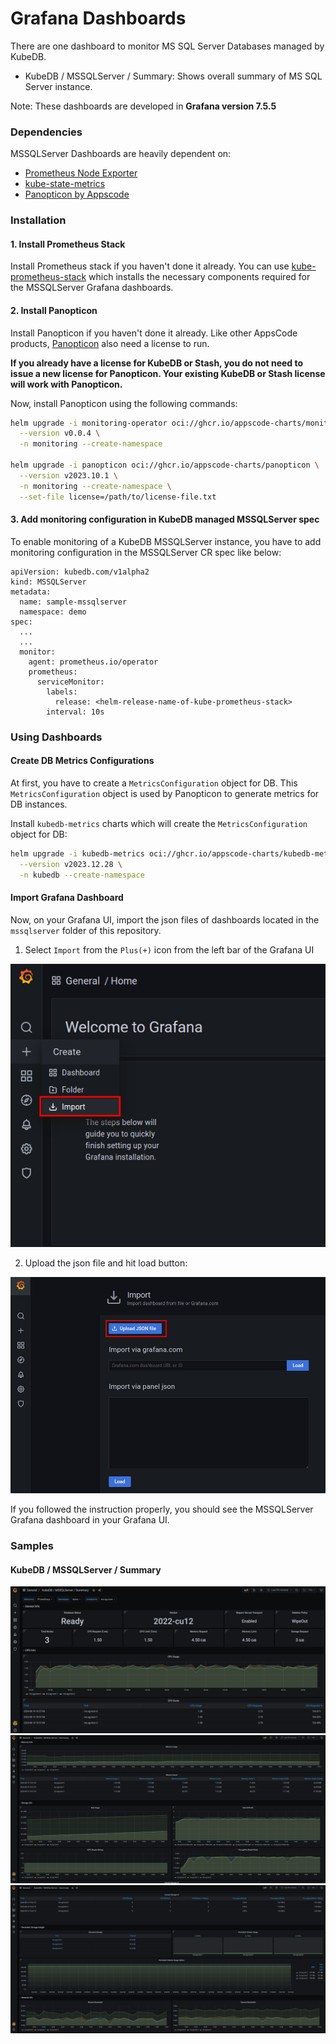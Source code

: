 # Grafana Dashboards

There are one dashboard to monitor MS SQL Server Databases managed by KubeDB.

- KubeDB / MSSQLServer / Summary: Shows overall summary of MS SQL Server instance.

Note: These dashboards are developed in **Grafana version 7.5.5**

### Dependencies

MSSQLServer Dashboards are heavily dependent on:

- [Prometheus Node Exporter](https://github.com/prometheus/node_exporter)
- [kube-state-metrics](https://github.com/kubernetes/kube-state-metrics)
- [Panopticon by Appscode](https://byte.builders/blog/post/introducing-panopticon/)


### Installation

#### 1. Install Prometheus Stack

Install Prometheus stack if you haven't done it already. You can use [kube-prometheus-stack](https://artifacthub.io/packages/helm/prometheus-community/kube-prometheus-stack) which installs the necessary components required for the MSSQLServer Grafana dashboards.

#### 2. Install Panopticon

Install Panopticon if you haven't done it already. Like other AppsCode products, [Panopticon](https://byte.builders/blog/post/introducing-panopticon/) also need a license to run.

**If you already have a license for KubeDB or Stash, you do not need to issue a new license for Panopticon. Your existing KubeDB or Stash license will work with Panopticon.**

Now, install Panopticon using the following commands:

```bash
helm upgrade -i monitoring-operator oci://ghcr.io/appscode-charts/monitoring-operator \
  --version v0.0.4 \
  -n monitoring --create-namespace

helm upgrade -i panopticon oci://ghcr.io/appscode-charts/panopticon \
  --version v2023.10.1 \
  -n monitoring --create-namespace \
  --set-file license=/path/to/license-file.txt
```

#### 3. Add monitoring configuration in KubeDB managed MSSQLServer spec

To enable monitoring of a KubeDB MSSQLServer instance, you have to add monitoring configuration in the MSSQLServer CR spec like below:

```
apiVersion: kubedb.com/v1alpha2
kind: MSSQLServer
metadata:
  name: sample-mssqlserver
  namespace: demo
spec:
  ...
  ...
  monitor:
    agent: prometheus.io/operator
    prometheus:
      serviceMonitor:
        labels:
          release: <helm-release-name-of-kube-prometheus-stack>
        interval: 10s
```

### Using Dashboards

#### Create DB Metrics Configurations

At first, you have to create a `MetricsConfiguration` object for DB. This `MetricsConfiguration` object is used by Panopticon to generate metrics for DB instances.

Install `kubedb-metrics` charts which will create the `MetricsConfiguration` object for DB:

```bash
helm upgrade -i kubedb-metrics oci://ghcr.io/appscode-charts/kubedb-metrics \
  --version v2023.12.28 \
  -n kubedb --create-namespace
```

#### Import Grafana Dashboard

Now, on your Grafana UI, import the json files of dashboards located in the `mssqlserver` folder of this repository.


1. Select `Import` from the `Plus(+)` icon from the left bar of the Grafana UI

![Import New Dashboard](/mssqlserver/images/import_dashboard_1.png)

2. Upload the json file and hit load button:

![Upload Dashboard JSON](/mssqlserver/images/import_dashboard_2.png)


If you followed the instruction properly, you should see the MSSQLServer Grafana dashboard in your Grafana UI.

### Samples

####  KubeDB / MSSQLServer / Summary

![KubeDB / MSSQLServer / Summary](/mssqlserver/images/mssqlserver-summary-1.png)
![KubeDB / MSSQLServer / Summary](/mssqlserver/images/mssqlserver-summary-2.png)
![KubeDB / MSSQLServer / Summary](/mssqlserver/images/mssqlserver-summary-3.png)
